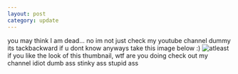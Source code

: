 ```yaml
---
layout: post
category: update
---
```

you may think I am dead... no im not just check my youtube channel dummy its tackbackward if u dont know
anyways take this image below :)
![atleast](https://user-images.githubusercontent.com/78683838/110216388-e5341a00-7ea6-11eb-987b-21731405ca35.png)
if you like the look of this thumbnail, wtf are you doing check out my channel idiot dumb ass stinky ass stupid ass
